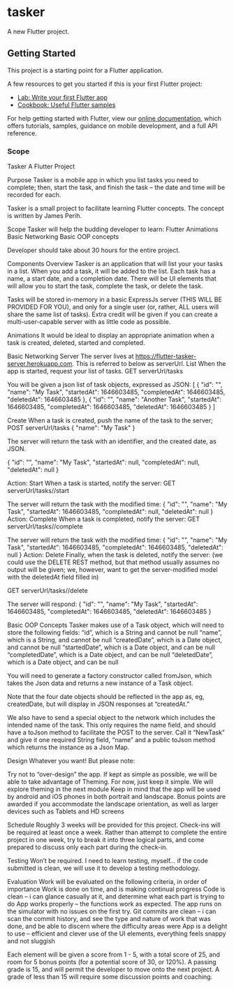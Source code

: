 # tasker

A new Flutter project.

## Getting Started

This project is a starting point for a Flutter application.

A few resources to get you started if this is your first Flutter project:

- [Lab: Write your first Flutter app](https://flutter.dev/docs/get-started/codelab)
- [Cookbook: Useful Flutter samples](https://flutter.dev/docs/cookbook)

For help getting started with Flutter, view our
[online documentation](https://flutter.dev/docs), which offers tutorials,
samples, guidance on mobile development, and a full API reference.

### Scope

Tasker
A Flutter Project

Purpose
Tasker is a mobile app in which you list tasks you need to complete; then, start the task, and finish the task – the date and time will be recorded for each.

Tasker is a small project to facilitate learning Flutter concepts. The concept is written by James Perih.

Scope
Tasker will help the budding developer to learn:
Flutter Animations
Basic Networking
Basic OOP concepts

Developer should take about 30 hours for the entire project.

Components
Overview
Tasker is an application that will list your your tasks in a list. When you add a task, it will be added to the list. Each task has a name, a start date, and a completion date. There will be UI elements that will allow you to start the task, complete the task, or delete the task.

Tasks will be stored in-memory in a basic ExpressJs server (THIS WILL BE PROVIDED FOR YOU), and only for a single user (or, rather, ALL users will share the same list of tasks). Extra credit will be given if you can create a multi-user-capable server with as little code as possible.

Animations
It would be ideal to display an appropriate animation when a task is created, deleted, started and completed.

Basic Networking
Server
The server lives at https://flutter-tasker-server.herokuapp.com. This is referred to below as serverUrl.
List
When the app is started, request your list of tasks.
GET serverUrl/tasks

You will be given a json list of task objects, expressed as JSON:
[
   {
       "id": "<UUID>",
       "name": "My Task",
       "startedAt": 1646603485,
       "completedAt": 1646603485,
       "deletedAt": 1646603485
   },
   {
       "id": "<UUID>",
       "name": "Another Task",
       "startedAt": 1646603485,
       "completedAt": 1646603485,
       "deletedAt": 1646603485
   }
]

Create
When a task is created, push the name of the task to the server; 
POST serverUrl/tasks
{
   "name": "My Task"
}

The server will return the task with an identifier, and the created date, as JSON.

{
   "id": "<UUID>",
   "name": "My Task",
   "startedAt": null,
   "completedAt": null,
   "deletedAt": null
}

Action: Start
When a task is started, notify the server:
GET serverUrl/tasks/<UUID>/start

The server will return the task with the modified time:
{
   "id": "<UUID>",
   "name": "My Task",
   "startedAt": 1646603485,
   "completedAt": null,
   "deletedAt": null
}
Action: Complete
When a task is completed, notify the server:
GET serverUrl/tasks/<UUID>/complete

The server will return the task with the modified time:
{
   "id": "<UUID>",
   "name": "My Task",
   "startedAt": 1646603485,
   "completedAt": 1646603485,
   "deletedAt": null
}
Action: Delete
Finally, when the task is deleted, notify the server:
(we could use the DELETE REST method, but that method usually assumes no output will be given; we, however, want to get the server-modified model with the deletedAt field filled in)

GET serverUrl/tasks/<UUID>/delete

The server will respond:
{
   "id": "<UUID>",
   "name": "My Task",
   "startedAt": 1646603485,
   "completedAt": 1646603485,
   "deletedAt": 1646603485
}


Basic OOP Concepts
Tasker makes use of a Task object, which will need to store the following fields:
“id”, which is a String and cannot be null
“name”, which is a String, and cannot be null
“createdDate”, which is a Date object, and cannot be null
“startedDate”, which is a Date object, and can be null
“completedDate”, which is a Date object, and can be null
“deletedDate”, which is a Date object, and can be null

You will need to generate a factory constructor called fromJson, which takes the Json data and returns a new instance of a Task object.

Note that the four date objects should be reflected in the app as, eg, createdDate, but will display in JSON responses at “createdAt.”

We also have to send a special object to the network which includes the intended name of the task. This only requires the name field, and should have a toJson method to facilitate the POST to the server. Call it “NewTask” and give it one required String field, “name” and a public toJson method which returns the instance as a Json Map.

Design
Whatever you want! But please note:

Try not to “over-design” the app. If kept as simple as possible, we will be able to take advantage of Theming. For now, just keep it simple. We will explore theming in the next module
Keep in mind that the app will be used by android and iOS phones in both portrait and landscape. Bonus points are awarded if you accommodate the landscape orientation, as well as larger devices such as Tablets and HD screens

Schedule
Roughly 3 weeks will be provided for this project. Check-ins will be required at least once a week. Rather than attempt to complete the entire project in one week, try to break it into three logical parts, and come prepared to discuss only each part during the check-in.

Testing
Won’t be required. I need to learn testing, myself… if the code submitted is clean, we will use it to develop a testing methodology.

Evaluation
Work will be evaluated on the following criteria, in order of importance
Work is done on time, and is making continual progress
Code is clean – i can glance casually at it, and determine what each part is trying to do
App works properly – the functions work as expected. The app runs on the simulator with no issues on the first try.
Git commits are clean – i can scan the commit history, and see the type and nature of work that was done, and be able to discern where the difficulty areas were
App is a delight to use – efficient and clever use of the UI elements, everything feels snappy and not sluggish

Each element will be given a score from 1 - 5, with a total score of 25, and room for 5 bonus points (for a potential score of 30, or 120%). A passing grade is 15, and will permit the developer to move onto the next project. A grade of less than 15 will require some discussion points and coaching.

